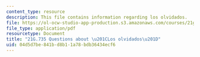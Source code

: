```yaml
---
content_type: resource
description: This file contains information regarding los olvidados.
file: https://ol-ocw-studio-app-production.s3.amazonaws.com/courses/21g-735-advanced-topics-in-hispanic-literature-and-film-the-films-of-luis-bunuel-fall-2013/04d5d7be841bd8b11a78bdb36434ecf6_MIT21G_735F13_Ques_olvida.pdf
file_type: application/pdf
resourcetype: Document
title: "21G.735 Questions about \u201CLos olvidados\u201D"
uid: 04d5d7be-841b-d8b1-1a78-bdb36434ecf6
---
```


